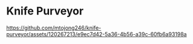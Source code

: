 # Knife Purveyor

https://github.com/mtojong246/knife-purveyor/assets/120267213/e9ec7d42-5a36-4b56-a39c-60fb6a93198a

